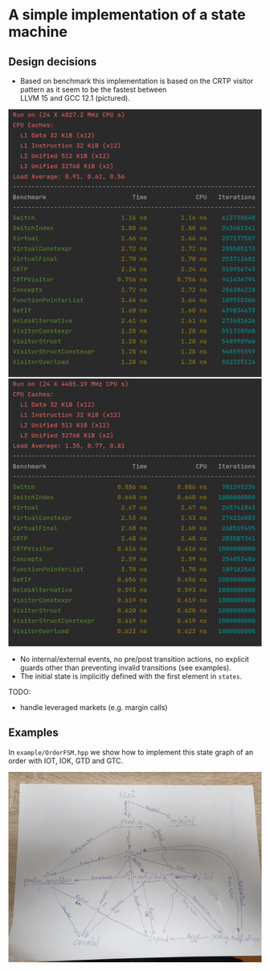 # A simple implementation of a state machine

## Design decisions
- Based on benchmark this implementation is based on the CRTP visitor pattern as it seem to be the fastest between   
  LLVM 15 and GCC 12.1 (pictured). 

![Clang 15](assets/bench-clang15.png) ![GCC 12.1](assets/bench-gcc12.1.png)


- No internal/external events, no pre/post transition actions, no explicit guards other than preventing invalid 
transitions (see examples).
- The initial state is implicitly defined with the first element in `states`.

TODO:
- handle leveraged markets (e.g. margin calls)


## Examples
In `example/OrderFSM.hpp` we show how to implement this state graph of an order with IOT, IOK, GTD and GTC.

![State graph](assets/state_graph.jpg)